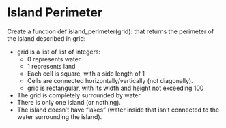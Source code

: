 # Island Perimeter


Create a function def island_perimeter(grid): that returns the perimeter of the island described in grid:

* grid is a list of list of integers:
   * 0 represents water
   * 1 represents land
   * Each cell is square, with a side length of 1
   * Cells are connected horizontally/vertically (not diagonally).
   * grid is rectangular, with its width and height not exceeding 100
* The grid is completely surrounded by water
* There is only one island (or nothing).
* The island doesn’t have “lakes” (water inside that isn’t connected to the water surrounding the island).